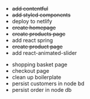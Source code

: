 - <del>add contentful</del>
- <del>add styled components</del>
- deploy to netlify
- <del>create homepage</del>
- <del>create products page</del>
- add react spring
- <del>create product page</del>
- add react-animated-slider

* shopping basket page
* checkout page
* clean up boilerplate
* persist customers in node bd
* persist order in node db
